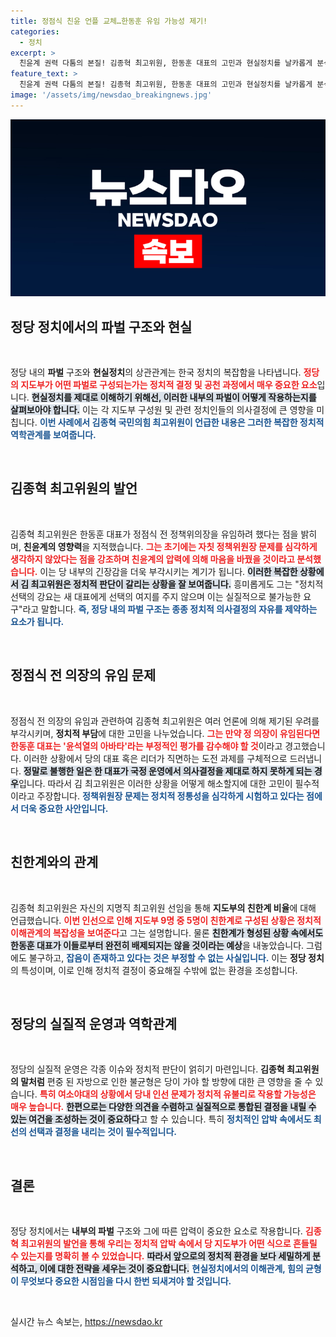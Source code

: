 ```yaml
---
title: 정점식 친윤 언플 교체…한동훈 유임 가능성 제기!
categories:
  - 정치
excerpt: >
  친윤계 권력 다툼의 본질! 김종혁 최고위원, 한동훈 대표의 고민과 현실정치를 날카롭게 분석하다. 지도부 9명 중 5명이 친한계로 구성된 배경은?
feature_text: >
  친윤계 권력 다툼의 본질! 김종혁 최고위원, 한동훈 대표의 고민과 현실정치를 날카롭게 분석하다. 지도부 9명 중 5명이 친한계로 구성된 배경은?
image: '/assets/img/newsdao_breakingnews.jpg'
---
```


<p><img src="/assets/img/newsdao_breakingnews.jpg" alt="implanttips 속보" /></p>

<h2 data-ke-size="size26">정당 정치에서의 파벌 구조와 현실</h2>

<p data-ke-size="size16">&nbsp;</p>

<p>정당 내의 <b>파벌</b> 구조와 <b>현실정치</b>의 상관관계는 한국 정치의 복잡함을 나타냅니다. <b><span style="color: #ee2323;">정당의 지도부가 어떤 파벌로 구성되는가는 정치적 결정 및 공천 과정에서 매우 중요한 요소</span></b>입니다. <b><span style="background-color: #21538527;">현실정치를 제대로 이해하기 위해선, 이러한 내부의 파벌이 어떻게 작용하는지를 살펴보아야 합니다.</span></b> 이는 각 지도부 구성원 및 관련 정치인들의 의사결정에 큰 영향을 미칩니다. <b><span style="color: #1a5490;">이번 사례에서 김종혁 국민의힘 최고위원이 언급한 내용은 그러한 복잡한 정치적 역학관계를 보여줍니다.</span></b></p>

<p data-ke-size="size16">&nbsp;</p>

<h2 data-ke-size="size26">김종혁 최고위원의 발언</h2>

<p data-ke-size="size16">&nbsp;</p>

<p>김종혁 최고위원은 한동훈 대표가 정점식 전 정책위의장을 유임하려 했다는 점을 밝히며, <b>친윤계의 영향력</b>을 지적했습니다. <b><span style="color: #ee2323;">그는 초기에는 자칫 정책위원장 문제를 심각하게 생각하지 않았다는 점을 강조하며 친윤계의 압력에 의해 마음을 바꿨을 것이라고 분석했습니다.</span></b> 이는 당 내부의 긴장감을 더욱 부각시키는 계기가 됩니다. <b><span style="background-color: #21538527;">이러한 복잡한 상황에서 김 최고위원은 정치적 판단이 갈리는 상황을 잘 보여줍니다.</span></b> 흥미롭게도 그는 "정치적 선택의 강요는 새 대표에게 선택의 여지를 주지 않으며 이는 실질적으로 불가능한 요구"라고 말합니다. <b><span style="color: #1a5490;">즉, 정당 내의 파벌 구조는 종종 정치적 의사결정의 자유를 제약하는 요소가 됩니다.</span></b></p>

<p data-ke-size="size16">&nbsp;</p>

<h2 data-ke-size="size26">정점식 전 의장의 유임 문제</h2>

<p data-ke-size="size16">&nbsp;</p>

<p>정점식 전 의장의 유임과 관련하여 김종혁 최고위원은 여러 언론에 의해 제기된 우려를 부각시키며, <b>정치적 부담</b>에 대한 고민을 나누었습니다. <b><span style="color: #ee2323;">그는 만약 정 의장이 유임된다면 한동훈 대표는 '윤석열의 아바타'라는 부정적인 평가를 감수해야 할 것</span></b>이라고 경고했습니다. 이러한 상황에서 당의 대표 혹은 리더가 직면하는 도전 과제를 구체적으로 드러냅니다. <b><span style="background-color: #21538527;">정말로 불행한 일은 한 대표가 국정 운영에서 의사결정을 제대로 하지 못하게 되는 경우</span></b>입니다. 따라서 김 최고위원은 이러한 상황을 어떻게 해소할지에 대한 고민이 필수적이라고 주장합니다. <b><span style="color: #1a5490;">정책위원장 문제는 정치적 정통성을 심각하게 시험하고 있다는 점에서 더욱 중요한 사안입니다.</span></b></p>

<p data-ke-size="size16">&nbsp;</p>

<h2 data-ke-size="size26">친한계와의 관계</h2>

<p data-ke-size="size16">&nbsp;</p>

<p>김종혁 최고위원은 자신의 지명직 최고위원 선임을 통해 <b>지도부의 친한계 비율</b>에 대해 언급했습니다. <b><span style="color: #ee2323;">이번 인선으로 인해 지도부 9명 중 5명이 친한계로 구성된 상황은 정치적 이해관계의 복잡성을 보여준다</span></b>고 그는 설명합니다. 물론 <b><span style="background-color: #21538527;">친한계가 형성된 상황 속에서도 한동훈 대표가 이들로부터 완전히 배제되지는 않을 것이라는 예상</span></b>을 내놓았습니다. 그럼에도 불구하고, <b><span style="color: #1a5490;">잡음이 존재하고 있다는 것은 부정할 수 없는 사실입니다.</span></b> 이는 <b>정당 정치</b>의 특성이며, 이로 인해 정치적 결정이 중요해질 수밖에 없는 환경을 조성합니다.</p>

<p data-ke-size="size16">&nbsp;</p>

<h2 data-ke-size="size26">정당의 실질적 운영과 역학관계</h2>

<p data-ke-size="size16">&nbsp;</p>

<p>정당의 실질적 운영은 각종 이슈와 정치적 판단이 얽히기 마련입니다. <b>김종혁 최고위원의 말처럼</b> 편중 된 자방으로 인한 불균형은 당이 가야 할 방향에 대한 큰 영향을 줄 수 있습니다. <b><span style="color: #ee2323;">특히 여소야대의 상황에서 당내 인선 문제가 정치적 유불리로 작용할 가능성은 매우 높습니다.</span></b> <b><span style="background-color: #21538527;">한편으로는 다양한 의견을 수렴하고 실질적으로 통합된 결정을 내릴 수 있는 여건을 조성하는 것이 중요하다</span></b>고 할 수 있습니다. 특히 <b><span style="color: #1a5490;">정치적인 압박 속에서도 최선의 선택과 결정을 내리는 것이 필수적입니다.</span></b></p>

<p data-ke-size="size16">&nbsp;</p>

<h2 data-ke-size="size26">결론</h2>

<p data-ke-size="size16">&nbsp;</p>

<p>정당 정치에서는 <b>내부의 파벌</b> 구조와 그에 따른 압력이 중요한 요소로 작용합니다. <b><span style="color: #ee2323;">김종혁 최고위원의 발언을 통해 우리는 정치적 압박 속에서 당 지도부가 어떤 식으로 흔들릴 수 있는지를 명확히 볼 수 있었습니다.</span></b> <b><span style="background-color: #21538527;">따라서 앞으로의 정치적 환경을 보다 세밀하게 분석하고, 이에 대한 전략을 세우는 것이 중요합니다.</span></b> <b><span style="color: #1a5490;">현실정치에서의 이해관계, 힘의 균형이 무엇보다 중요한 시점임을 다시 한번 되새겨야 할 것입니다.</span></b></p>

<p data-ke-size="size16">&nbsp;</p>
실시간 뉴스 속보는, <a href="https://newsdao.kr" rel="dofollow">https://newsdao.kr</a>


